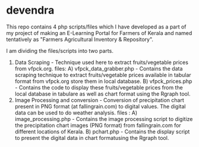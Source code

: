 devendra
========

 This repo contains 4 php scripts/files which I have developed as a part of my project of making an E-Learning Portal 
 for Farmers of Kerala and named tentatively as "Farmers Agricultural Inventory & Repository".
 
 I am dividing the files/scripts into two parts.
 1) Data Scraping - Technique used here to extract fruits/vegetable prices from vfpck.org.
 files: A) vfpck_data_grabber.php - Contains the data scraping technique to extract fruits/vegetable prices available in 
                                    tabular format from vfpck.org  store them in local database.
        B) vfpck_prices.php       - Contains the code to display these fruits/vegetable prices from the local database in 
                                    tabulare as well as chart format using the Rgraph tool.
 2) Image Processing and conversion - 
 Conversion of precipitation chart present in PNG format (at fallingrain.com) to digital values. The digital data can be 
 used to do weather analysis.
 files : A) image_processing.php - Contains the image processing script to digitize the precipitation chart images (PNG format)
                                   from fallingrain.com for different locations of Kerala.
         B) pchart.php           - Contains the display script to present the digital data in chart formatusing the Rgraph 
                                   tool.
